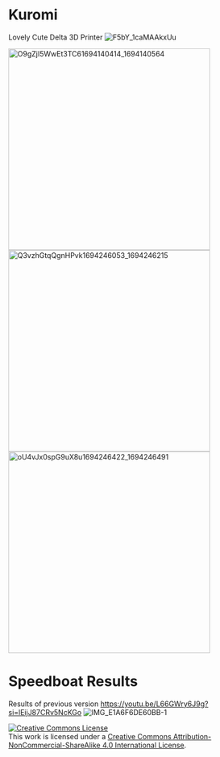# Kuromi
Lovely Cute Delta 3D Printer
![F5bY_1caMAAkxUu](https://github.com/oicchahan/Kuromi/assets/95489311/a0a837d9-0c72-4889-9f68-1f2d2e6ebca8)

<img width="400" alt="O9gZjI5WwEt3TC61694140414_1694140564" src="https://github.com/oicchahan/Kuromi/assets/95489311/e8ae1752-83d1-4dc4-9793-f86d057484c9">
<img width="400" alt="Q3vzhGtqQgnHPvk1694246053_1694246215" src="https://github.com/oicchahan/Kuromi/assets/95489311/c55382d3-22fb-4dcc-ad09-763b048f1216">
<img width="400" alt="oU4vJx0spG9uX8u1694246422_1694246491" src="https://github.com/oicchahan/Kuromi/assets/95489311/22bf77f9-a39d-4dc1-9c59-1b87b2366c99">


# Speedboat Results

Results of previous version
https://youtu.be/L66GWry6J9g?si=lEijJ87CRv5NcKGo
![IMG_E1A6F6DE60BB-1](https://github.com/oicchahan/Kuromi/assets/95489311/4c64c9ea-a05b-46e5-8f77-21894d74a82a)




<a rel="license" href="http://creativecommons.org/licenses/by-nc-sa/4.0/"><img alt="Creative Commons License" style="border-width:0" src="https://i.creativecommons.org/l/by-nc-sa/4.0/88x31.png" /></a><br />This work is licensed under a <a rel="license" href="http://creativecommons.org/licenses/by-nc-sa/4.0/">Creative Commons Attribution-NonCommercial-ShareAlike 4.0 International License</a>.
